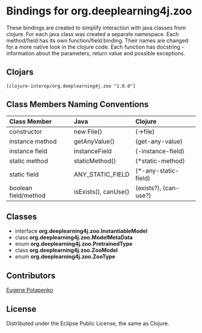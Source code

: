 # Bindings for org.deeplearning4j.zoo

These bindings are created to simplify interaction with java classes from clojure.
For each java class was created a separate namespace.
Each method/field has its own function/field binding.
Their names are changed for a more native look in the clojure code. Each function has docstring - information about the parameters, return value and possible exceptions.

## Clojars

```
[clojure-interop/org.deeplearning4j.zoo "1.0.0"]
```

## Class Members Naming Conventions

| Class Member | Java | Clojure |
|:--|:--|:--|
| constructor | new File() | (->file) |
| instance method | getAnyValue() | (get-any-value) |
| instance field | instanceField | (-instance-field) |
| static method | staticMethod() | (*static-method) |
| static field | ANY_STATIC_FIELD | (*-any-static-field) |
| boolean field/method | isExists(), canUse() | (exists?), (can-use?) |

## Classes

- interface **org.deeplearning4j.zoo.InstantiableModel**
- class **org.deeplearning4j.zoo.ModelMetaData**
- enum **org.deeplearning4j.zoo.PretrainedType**
- class **org.deeplearning4j.zoo.ZooModel**
- enum **org.deeplearning4j.zoo.ZooType**

## Contributors

[Eugene Potapenko](https://github.com/potapenko/)

## License

Distributed under the Eclipse Public License, the same as Clojure.
